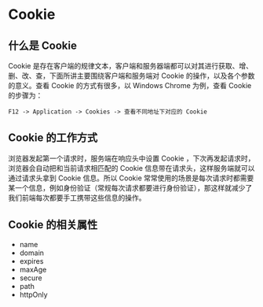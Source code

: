 # Cookie

## 什么是 Cookie

Cookie 是存在客户端的规律文本，客户端和服务器端都可以对其进行获取、增、删、改、查，下面所讲主要围绕客户端和服务端对 Cookie 的操作，以及各个参数的意义。查看 Cookie 的方式有很多，以 Windows Chrome 为例，查看 Cookie 的步骤为：

```
F12 -> Application -> Cookies -> 查看不同地址下对应的 Cookie
```

## Cookie 的工作方式

浏览器发起第一个请求时，服务端在响应头中设置 Cookie ，下次再发起请求时，浏览器会自动把和当前请求相匹配的 Cookie 信息带在请求头，这样服务端就可以通过请求头拿到 Cookie 信息。所以 Cookie 常常使用的场景是每次请求时都需要某一个信息，例如身份验证（常规每次请求都要进行身份验证），那这样就减少了我们前端每次都要手工携带这些信息的操作。

## Cookie 的相关属性

- name
- domain
- expires
- maxAge
- secure
- path
- httpOnly



